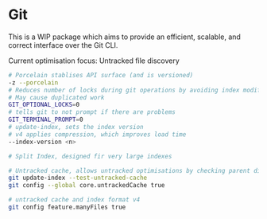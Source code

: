 # Git

This is a WIP package which aims to provide an efficient, scalable, and correct interface over the Git CLI.

Current optimisation focus: Untracked file discovery

```sh
# Porcelain stablises API surface (and is versioned)
-z --porcelain
# Reduces number of locks during git operations by avoiding index modifications where possible
# May cause duplicated work
GIT_OPTIONAL_LOCKS=0
# tells git to not prompt if there are problems
GIT_TERMINAL_PROMPT=0
# update-index, sets the index version
# v4 applies compression, which improves load time
--index-version <n>

# Split Index, designed fir very large indexes

# Untracked cache, allows untracked optimisations by checking parent dir which on supported OS will update parent dir
git update-index --test-untracked-cache
git config --global core.untrackedCache true

# untracked cache and index format v4
git config feature.manyFiles true
```
